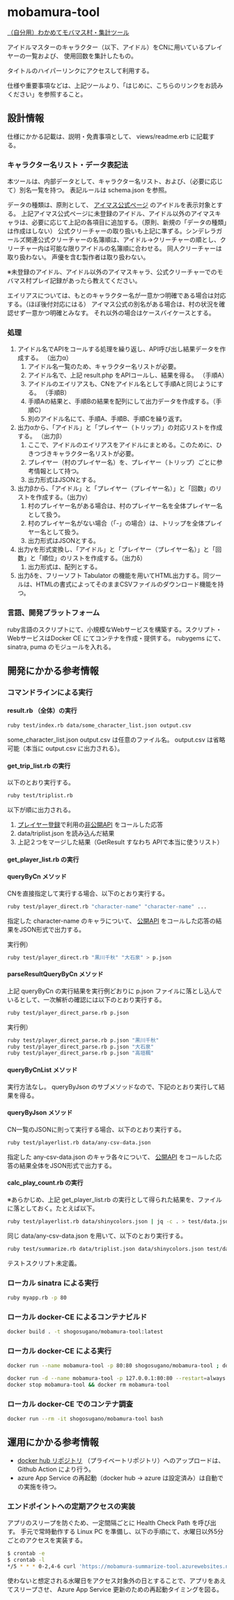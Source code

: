 # mobamura-tool

[（自分用）わかめてモバマス村・集計ツール](https://mobamura-summarize-tool.azurewebsites.net/)

アイドルマスターのキャラクター（以下、アイドル）をCNに用いているプレイヤーの一覧および、
使用回数を集計したもの。

タイトルのハイパーリンクにアクセスして利用する。

仕様や重要事項などは、上記ツールより、「はじめに、こちらのリンクをお読みください」を参照すること。

## 設計情報

仕様にかかる記載は、説明・免責事項として、 views/readme.erb に記載する。

### キャラクター名リスト・データ表記法

本ツールは、内部データとして、キャラクター名リスト、および、（必要に応じて）別名一覧を持つ。
表記ルールは schema.json を参照。

データの種類は、原則として、 [アイマス公式ページ](https://idollist.idolmaster-official.jp/search) のアイドルを表示対象とする。
上記アイマス公式ページに未登録のアイドル、アイドル以外のアイマスキャラは、必要に応じて上記の各項目に追加する。（原則、新規の「データの種類」は作成はしない）
公式クリーチャーの取り扱いも上記に準ずる。シンデレラガールズ関連公式クリーチャーの名簿順は、アイドル→クリーチャーの順とし、クリーチャー内は可能な限りアイドルの名簿順に合わせる。
同人クリーチャーは取り扱わない。
声優を含む製作者は取り扱わない。

※未登録のアイドル、アイドル以外のアイマスキャラ、公式クリーチャーでのモバマス村プレイ記録があったら教えてください。

エイリアスについては、もとのキャラクター名が一意かつ明確である場合は対応する。（ほぼ後付対応にはる）
アイマス公式の別名がある場合は、村の状況を確認せず一意かつ明確とみなす。
それ以外の場合はケースバイケースとする。

### 処理

1. アイドル名でAPIをコールする処理を繰り返し、API呼び出し結果データを作成する。 （出力α）
   1. アイドル名一覧のため、キャラクター名リストが必要。
   1. アイドル名で、上記 result.php をAPIコールし、結果を得る。 （手順A）
   1. アイドルのエイリアスも、CNをアイドル名として手順Aと同じようにする。 （手順B）
   1. 手順Aの結果と、手順Bの結果を配列にして出力データを作成する。（手順C）
   1. 別のアイドル名にて、手順A、手順B、手順Cを繰り返す。
1. 出力αから、「アイドル」と「プレイヤー（トリップ）」の対応リストを作成する。 （出力β）
   1. ここで、アイドルのエイリアスをアイドルにまとめる。このために、ひきつづきキャラクター名リストが必要。
   1. プレイヤー（村のプレイヤー名）を、プレイヤー（トリップ）ごとに参考情報として持つ。
   1. 出力形式はJSONとする。
1. 出力βから、「アイドル」と「プレイヤー（プレイヤー名）」と「回数」のリストを作成する。（出力γ）
   1. 村のプレイヤー名がある場合は、村のプレイヤー名を全体プレイヤー名として扱う。
   1. 村のプレイヤー名がない場合（「-」の場合）は、トリップを全体プレイヤー名として扱う。
   1. 出力形式はJSONとする。
1. 出力γを形式変換し、「アイドル」と「プレイヤー（プレイヤー名）」と「回数」と「順位」のリストを作成する。（出力δ）
   1. 出力形式は、配列とする。
1. 出力δを、フリーソフト Tabulator の機能を用いてHTML出力する。同ツールは、HTMLの書式によってそのままCSVファイルのダウンロード機能を持つ。

### 言語、開発プラットフォーム

ruby言語のスクリプトにて、小規模なWebサービスを構築する。スクリプト・WebサービスはDocker CE にてコンテナを作成・提供する。
rubygems にて、sinatra, puma のモジュールを入れる。

## 開発にかかる参考情報

### コマンドラインによる実行

#### result.rb （全体）の実行

```sh
ruby test/index.rb data/some_character_list.json output.csv
```

some_character_list.json output.csv は任意のファイル名。
output.csv は省略可能（本当に output.csv に出力される）。

#### get_trip_list.rb の実行

以下のとおり実行する。

```sh
ruby test/triplist.rb
```

以下が順に出力される。

1. [プレイヤー登録](http://mobajinro.s178.xrea.com/mobajinrolog/player/)で利用の[非公開API](http://mobajinro.s178.xrea.com/mobajinrolog/api/getPlayer.php) をコールした応答
1. data/triplist.json を読み込んだ結果
1. 上記２つをマージした結果（GetResult すなわち APIで本当に使うリスト）

#### get_player_list.rb の実行

#### queryByCn メソッド

CNを直接指定して実行する場合、以下のとおり実行する。

```sh
ruby test/player_direct.rb "character-name" "character-name" ...
```

指定した character-name のキャラについて、
[公開API](http://mobajinro.s178.xrea.com/mobajinrolog/api/searchLog.php) をコールした応答の結果をJSON形式で出力する。

実行例）

```sh
ruby test/player_direct.rb "黒川千秋" "大石泉" > p.json
```

#### parseResultQueryByCn メソッド

上記 queryByCn の実行結果を実行例どおりに p.json ファイルに落とし込んでいるとして、一次解析の確認には以下のとおり実行する。

```sh
ruby test/player_direct_parse.rb p.json
```

実行例）

```sh
ruby test/player_direct_parse.rb p.json "黒川千秋"
ruby test/player_direct_parse.rb p.json "大石泉"
ruby test/player_direct_parse.rb p.json "高垣楓"
```

#### queryByCnList メソッド

実行方法なし。
queryByJson のサブメソッドなので、下記のとおり実行して結果を得る。

#### queryByJson メソッド

CN一覧のJSONに則って実行する場合、以下のとおり実行する。

```sh
ruby test/playerlist.rb data/any-csv-data.json 
```

指定した any-csv-data.json のキャラ各々について、
[公開API](http://mobajinro.s178.xrea.com/mobajinrolog/api/searchLog.php) をコールした応答の結果全体をJSON形式で出力する。

#### calc_play_count.rb の実行

※あらかじめ、上記 get_player_list.rb の実行として得られた結果を、ファイルに落としておく。たとえば以下。

```sh
ruby test/playerlist.rb data/shinycolors.json | jq -c . > test/data.json
```

同じ data/any-csv-data.json を用いて、以下のとおり実行する。

```sh
ruby test/summarize.rb data/triplist.json data/shinycolors.json test/data.json
```

テストスクリプト未定義。

### ローカル sinatra による実行

```sh
ruby myapp.rb -p 80
```

### ローカル docker-CE によるコンテナビルド

```sh
docker build . -t shogosugano/mobamura-tool:latest
```

### ローカル docker-CE による実行

```sh
docker run --name mobamura-tool -p 80:80 shogosugano/mobamura-tool ; docker rm mobamura-tool
```

```sh
docker run -d --name mobamura-tool -p 127.0.0.1:80:80 --restart=always shogosugano/mobamura-tool
docker stop mobamura-tool && docker rm mobamura-tool
```

### ローカル docker-CE でのコンテナ調査

```sh
docker run --rm -it shogosugano/mobamura-tool bash
```

## 運用にかかる参考情報

* [docker hub リポジトリ](https://hub.docker.com/repository/docker/shogosugano/mobamura-tool/general) （プライベートリポジトリ）へのアップロードは、Github Action により行う。
* azure App Service の再起動（docker hub -> azure は設定済み）は自動での実施を待つ。

### エンドポイントへの定期アクセスの実装

アプリのスリープを防ぐため、一定間隔ごとに Health Check Path を呼び出す。
手元で常時動作する Linux PC を準備し、以下の手順にて、水曜日以外5分ごとのアクセスを実装する。

```sh
$ crontab -e
$ crontab -l
*/5 * * * 0-2,4-6 curl 'https://mobamura-summarize-tool.azurewebsites.net/'
```

使わないと想定される水曜日をアクセス対象外の日とすることで、アプリをあえてスリープさせ、
Azure App Service 更新のための再起動タイミングを図る。
